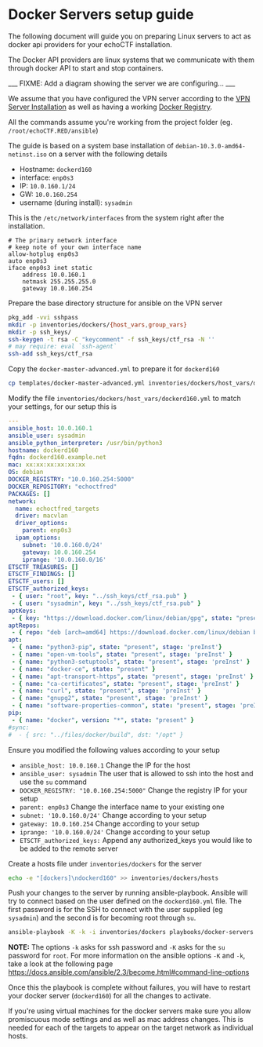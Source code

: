 # Docker Servers setup guide
The following document will guide you on preparing Linux servers to act as
docker api providers for your echoCTF installation.

The Docker API providers are linux systems that we communicate with them
through docker API to start and stop containers.

___ FIXME: Add a diagram showing the server we are configuring... ___

We assume that you have configured the VPN server according to the
[VPN Server Installation](VPN-SERVER.md) as well as having a working
[Docker Registry](DOCKER-REGISTRY.md).

All the commands assume you're working from the project folder (eg. `/root/echoCTF.RED/ansible`)


The guide is based on a system base installation of `debian-10.3.0-amd64-netinst.iso` on a server with the following details

* Hostname: `dockerd160`
* interface: `enp0s3`
* IP: `10.0.160.1/24`
* GW: `10.0.160.254`
* username (during install): `sysadmin`

This is the `/etc/network/interfaces` from the system right after the installation.

```
# The primary network interface
# keep note of your own interface name
allow-hotplug enp0s3
auto enp0s3
iface enp0s3 inet static
	address 10.0.160.1
	netmask 255.255.255.0
	gateway 10.0.160.254
```


Prepare the base directory structure for ansible on the VPN server
```sh
pkg_add -vvi sshpass
mkdir -p inventories/dockers/{host_vars,group_vars}
mkdir -p ssh_keys/
ssh-keygen -t rsa -C "keycomment" -f ssh_keys/ctf_rsa -N ''
# may require: eval `ssh-agent`
ssh-add ssh_keys/ctf_rsa
```

Copy the `docker-master-advanced.yml` to prepare it for `dockerd160`
```sh
cp templates/docker-master-advanced.yml inventories/dockers/host_vars/dockerd160.yml
```

Modify the file `inventories/dockers/host_vars/dockerd160.yml` to match your settings, for our setup this is
```yml
---
ansible_host: 10.0.160.1
ansible_user: sysadmin
ansible_python_interpreter: /usr/bin/python3
hostname: dockerd160
fqdn: dockerd160.example.net
mac: xx:xx:xx:xx:xx:xx
OS: debian
DOCKER_REGISTRY: "10.0.160.254:5000"
DOCKER_REPOSITORY: "echoctfred"
PACKAGES: []
network:
  name: echoctfred_targets
  driver: macvlan
  driver_options:
    parent: enp0s3
  ipam_options:
    subnet: '10.0.160.0/24'
    gateway: 10.0.160.254
    iprange: '10.0.160.0/16'
ETSCTF_TREASURES: []
ETSCTF_FINDINGS: []
ETSCTF_users: []
ETSCTF_authorized_keys:
 - { user: "root", key: "../ssh_keys/ctf_rsa.pub" }
 - { user: "sysadmin", key: "../ssh_keys/ctf_rsa.pub" }
aptKeys:
 - { key: "https://download.docker.com/linux/debian/gpg", state: "present" }
aptRepos:
 - { repo: "deb [arch=amd64] https://download.docker.com/linux/debian buster stable", state: "present"}
apt:
 - { name: "python3-pip", state: "present", stage: 'preInst'}
 - { name: "open-vm-tools", state: "present", stage: 'preInst' }
 - { name: "python3-setuptools", state: "present", stage: 'preInst' }
 - { name: "docker-ce", state: "present" }
 - { name: "apt-transport-https", state: "present", stage: 'preInst' }
 - { name: "ca-certificates", state: "present", stage: 'preInst' }
 - { name: "curl", state: "present", stage: 'preInst' }
 - { name: "gnupg2", state: "present", stage: 'preInst' }
 - { name: "software-properties-common", state: "present", stage: 'preInst' }
pip:
 - { name: "docker", version: "*", state: "present" }
#sync:
#  - { src: "../files/docker/build", dst: "/opt" }
```

Ensure you modified the following values according to your setup

* `ansible_host: 10.0.160.1` Change the IP for the host
* `ansible_user: sysadmin` The user that is allowed to ssh into the host and use the `su` command
* `DOCKER_REGISTRY: "10.0.160.254:5000"` Change the registry IP for your setup
* `parent: enp0s3` Change the interface name to your existing one
* `subnet: '10.0.160.0/24'` Change according to your setup
* `gateway: 10.0.160.254` Change according to your setup
* `iprange: '10.0.160.0/24'` Change according to your setup
* `ETSCTF_authorized_keys:` Append any authorized_keys you would like to be added to the remote server

Create a hosts file under `inventories/dockers` for the server
```sh
echo -e "[dockers]\ndockerd160" >> inventories/dockers/hosts
```

Push your changes to the server by running ansible-playbook. Ansible will try
to connect based on the user defined on the `dockerd160.yml` file. The first
password is for the SSH to connect with the user supplied (eg `sysadmin`) and
the second is for becoming root through `su`.
```sh
ansible-playbook -K -k -i inventories/dockers playbooks/docker-servers.yml
```

**NOTE:** The options `-k` asks for ssh password and `-K` asks for the
`su` password for `root`. For more information on the ansible options `-K` and
`-k`, take a look at the following page https://docs.ansible.com/ansible/2.3/become.html#command-line-options

Once this the playbook is complete without failures, you will have to restart
your docker server (`dockerd160`) for all the changes to activate.

If you're using virtual machines for the docker servers make sure you allow
promiscuous mode settings and as well as mac address changes. This is needed
for each of the targets to appear on the target network as individual hosts.
